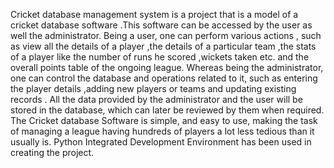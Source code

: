 Cricket database management system is a project that is a
model of a cricket database software .This software can be
accessed by the user as well the administrator.
Being a user, one can perform various actions , such as view all
the details of a player ,the details of a particular team ,the stats
of a player like the number of runs he scored ,wickets taken etc.
and the overall points table of the ongoing league. Whereas
being the administrator, one can control the database and
operations related to it, such as entering the player details
,adding new players or teams and updating existing records .
All the data provided by the administrator and the user will be
stored in the database, which can later be reviewed by them
when required.
The Cricket database Software is simple, and easy to use,
making the task of managing a league having hundreds of
players a lot less tedious than it usually is.
Python Integrated Development Environment has been used in
creating the project.
